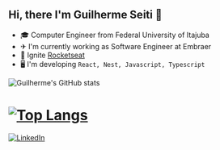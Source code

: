 ## Hi, there I'm Guilherme Seiti 👋

- 🎓 Computer Engineer from Federal University of Itajuba
- ✈ I'm currently working as Software Engineer at Embraer
- 🚀 Ignite [Rocketseat](https://www.rocketseat.com.br/)
- 🖥 I'm developing `React, Nest, Javascript, Typescript`



![Guilherme's GitHub stats](https://github-readme-stats.vercel.app/api?username=guilhermeseiti&show_icons=true&theme=radical)

# [![Top Langs](https://github-readme-stats.vercel.app/api/top-langs/?username=guilhermeseiti&layout=compact&theme=radical)](https://github.com/anuraghazra/github-readme-stats)

[![LinkedIn](https://img.shields.io/badge/LinkedIn-0077B5?style=for-the-badge&logo=linkedin&logoColor=white)](https://www.linkedin.com/in/guilhermeseiti/)

<!--
**guilhermeseiti/guilhermeseiti** is a ✨ _special_ ✨ repository because its `README.md` (this file) appears on your GitHub profile.

Here are some ideas to get you started:

- 🔭 I’m currently working on ...
- 🌱 I’m currently learning ...
- 👯 I’m looking to collaborate on ...
- 🤔 I’m looking for help with ...
- 💬 Ask me about ...
- 📫 How to reach me: ...
- 😄 Pronouns: ...
- ⚡ Fun fact: ...
-->
